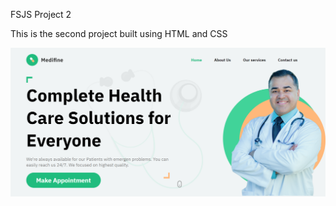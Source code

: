 FSJS Project 2

This is the second project built using HTML and CSS

![Project2](../Output/output.png)
